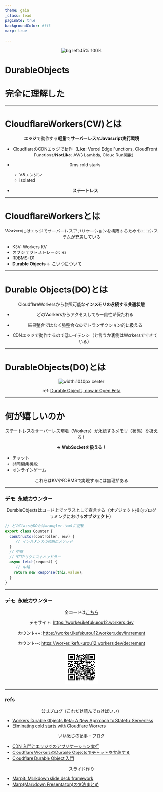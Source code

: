 ```yaml
---
theme: gaia
_class: lead
paginate: true
backgroundColor: #fff
marp: true

---
```

![bg left:45% 100%](https://cf-assets.www.cloudflare.com/slt3lc6tev37/5WxOgxmuzimF1eDXUt8rGB/fa23a45aa8c709cc04dfa93076ef1cf8/BDES-5042_-_Collaboration-Team-Chat-Approval.svg)

# DurableObjects
# 完全に理解した

---

# CloudflareWorkers(CW)とは

**エッジ**で動作する**軽量**で**サーバーレス**な**Javascript実行環境**

- CloudflareのCDNエッジで動作（**Like**: Vercel Edge Functions, CloudFront Functions/**NotLike**: AWS Lambda, Cloud Run関数）

- 0ms cold starts
  - V8エンジン
  - isolated

- **ステートレス**

---

# CloudflareWorkersとは

Workersにはエッジでサーバーレスアプリケーションを構築するためのエコシステムが充実している

- KSV: Workers KV
- オブジェクトストレージ: R2
- RDBMS: D1
- **Durable Objects** <- こいつについて

---

# Durable Objects(DO)とは

CloudflareWorkersから参照可能な**インメモリの永続する共通状態**

- どのWorkersからアクセスしても一貫性が保たれる

- 結果整合ではなく強整合なのでトランザクション的に扱える

- CDNエッジで動作するので低レイテンシ（と言うか裏側はWorkersでできている）

---

# DurableObjects(DO)とは

<style scoped>
p { text-align: center; }
section {
    font-size: 30px;
}
</style>

![width:1040px center](https://cf-assets.www.cloudflare.com/zkvhlag99gkb/5HLQ06eTIRyAl30bPTlVov/975cd2e8aa2360c4eab7e4c5a6d440ef/image1-65.png)

ref: [Durable Objects, now in Open Beta](https://blog.cloudflare.com/durable-objects-open-beta/)

---

# 何が嬉しいのか

ステートレスなサーバーレス環境（Workers）が永続するメモリ（状態）を扱える！

**-> WebSocketを扱える！**
  - チャット
  - 共同編集機能
  - オンラインゲーム

これらはKVやRDBMSで実現するには無理がある

---
### デモ: 永続カウンター

DurableObjectsはコード上でクラスとして宣言する（オブジェクト指向プログラミングにおける**オブジェクト**）

```javascript
// どのClassがDOかはwrangler.tomlに記載
export class Counter {
  constructor(controller, env) {
     // インスタンスの初期化メソッド
  }
  // 中略
  // HTTPリクエストハンドラー
  async fetch(request) {
     // 中略
    return new Response(this.value);
  }
}
```

---
### デモ: 永続カウンター

全コードは[こちら](https://github.com/cloudflare/durable-objects-template)

デモサイト: https://worker.ikefukurou12.workers.dev 

カウント++: https://worker.ikefukurou12.workers.dev/increment

カウント--: https://worker.ikefukurou12.workers.dev/decrement

![width:200px](demo.png)

---

### refs

<style scoped>
section {
    font-size: 27px;
}
</style>

公式ブログ（これだけ読んでおけばいい）

- [Workers Durable Objects Beta: A New Approach to Stateful Serverless](https://blog.cloudflare.com/introducing-workers-durable-objects/)
- [Eliminating cold starts with Cloudflare Workers](https://blog.cloudflare.com/eliminating-cold-starts-with-cloudflare-workers/)


いい感じの記事・ブログ
- [CDN 入門とエッジでのアプリケーション実行](https://future-architect.github.io/articles/20230427a/)
- [Cloudflare WorkersのDurable Objectsでチャットを実装する](https://leaysgur.github.io/posts/2021/03/29/140743/)
- [Cloudflare Durable Object 入門](https://zenn.dev/kameoncloud/articles/abffdea40ffa50)

スライド作り
- [Marpit: Markdown slide deck framework](https://marpit.marp.app/)
- [Marp(Markdown Presentaiton)の文法まとめ](https://qiita.com/pocket8137/items/27ede821e59c12a1b222#-%E3%83%87%E3%82%A3%E3%83%AC%E3%82%AF%E3%83%86%E3%82%A3%E3%83%96%E3%82%92%E7%8F%BE%E5%9C%A8%E3%81%AE%E3%82%B9%E3%83%A9%E3%82%A4%E3%83%89%E3%81%AB%E3%81%AE%E3%81%BF%E9%81%A9%E7%94%A8%E3%81%99%E3%82%8B)